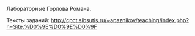 Лабораторные Горлова Романа. 

Тексты заданий: http://cpct.sibsutis.ru/~apaznikov/teaching/index.php?n=Site.%D0%9E%D0%9E%D0%9F
